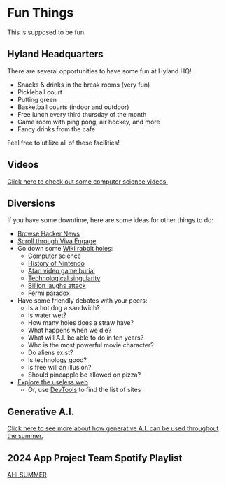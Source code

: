 # Fun Things
This is supposed to be fun.

## Hyland Headquarters
There are several opportunities to have some fun at Hyland HQ!

- Snacks & drinks in the break rooms (very fun)
- Pickleball court
- Putting green
- Basketball courts (indoor and outdoor)
- Free lunch every third thursday of the month
- Game room with ping pong, air hockey, and more
- Fancy drinks from the cafe

Feel free to utilize all of these facilities!

## Videos
[Click here to check out some computer science videos.](Videos.md)

## Diversions
If you have some downtime, here are some ideas for other things to do:

- [Browse Hacker News](https://news.ycombinator.com/)
- [Scroll through Viva Engage](https://engage.cloud.microsoft/main/org/hyland.com/feed)
- Go down some [Wiki rabbit holes](https://en.wikipedia.org/wiki/Wiki_rabbit_hole):
  - [Computer science](https://en.wikipedia.org/wiki/Computer_science)
  - [History of Nintendo](https://en.wikipedia.org/wiki/History_of_Nintendo)
  - [Atari video game burial](https://en.wikipedia.org/wiki/Atari_video_game_burial)
  - [Technological singularity](https://en.wikipedia.org/wiki/Technological_singularity)
  - [Billion laughs attack](https://en.wikipedia.org/wiki/Billion_laughs_attack)
  - [Fermi paradox](https://en.wikipedia.org/wiki/Fermi_paradox)
- Have some friendly debates with your peers:
  - Is a hot dog a sandwich?
  - Is water wet?
  - How many holes does a straw have?
  - What happens when we die?
  - What will A.I. be able to do in ten years?
  - Who is the most powerful movie character?
  - Do aliens exist?
  - Is technology good?
  - Is free will an illusion?
  - Should pineapple be allowed on pizza?
- [Explore the useless web](https://theuselessweb.com/)
  - Or, use [DevTools](DevTools.md) to find the list of sites

## Generative A.I.
[Click here to see more about how generative A.I. can be used throughout the summer.](GenAi.md)

## 2024 App Project Team Spotify Playlist
[AHI SUMMER](https://open.spotify.com/playlist/6ZRCVhz8SQP6eWj2wKy4dZ?si=c3a2cd423a4a4263&pt=3e394e619df7918c50ade18f82dca609)
